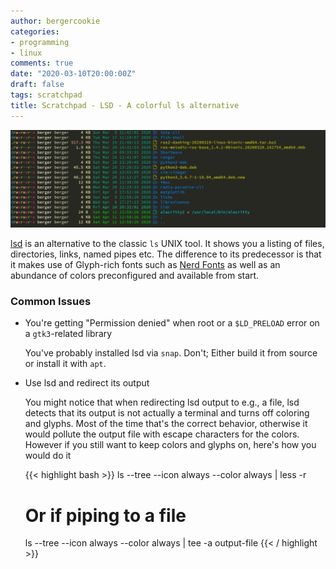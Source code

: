 ```yaml
---
author: bergercookie
categories:
- programming
- linux
comments: true
date: "2020-03-10T20:00:00Z"
draft: false
tags: scratchpad
title: Scratchpad - LSD - A colorful ls alternative
---
```


![lsd demo](/images/lsd-demo.png)

[lsd](https://github.com/Peltoche/lsd) is an alternative to the classic ``ls`` UNIX tool. It shows you a listing of
files, directories, links, named pipes etc. The difference to its predecessor is
that it makes use of Glyph-rich fonts such as [Nerd
Fonts](https://github.com/ryanoasis/nerd-fonts) as well as an abundance of
colors preconfigured and available from start.

### Common Issues

* You're getting "Permission denied" when root or a ``$LD_PRELOAD`` error on a
  ``gtk3``-related library

  You've probably installed lsd via ``snap``. Don't; Either build it from source or
  install it with `apt`.

* Use lsd and redirect its output

    You might notice that when redirecting lsd output to e.g., a file, lsd
    detects that its output is not actually a terminal and turns off coloring
    and glyphs. Most of the time that's the correct behavior, otherwise it would
    pollute the output file with escape characters for the colors. However if
    you still want to keep colors and glyphs on, here's how you would do it

    {{< highlight bash >}}
    ls --tree --icon always --color always | less -r
    # Or if piping to a file
    ls --tree --icon always --color always | tee -a output-file
    {{< / highlight >}}
